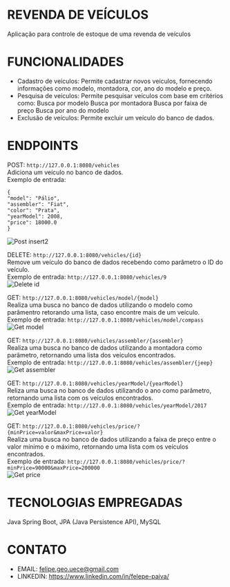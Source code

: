# REVENDA DE VEÍCULOS
Aplicação para controle de estoque de uma revenda de veículos 
# FUNCIONALIDADES
- Cadastro de veículos: Permite cadastrar novos veículos, fornecendo informações como modelo, montadora, cor, ano do modelo e preço.
- Pesquisa de veículos: Permite pesquisar veículos com base em critérios como:
      Busca por modelo
      Busca por montadora
      Busca por faixa de preço
      Busca por ano do modelo
- Exclusão de veículos: Permite excluir um veículo do banco de dados.
# ENDPOINTS
POST: `http://127.0.0.1:8080/vehicles`<br>
Adiciona um veículo no banco de dados. <br>
Exemplo de entrada: 
```
{
"model": "Pálio",
"assembler": "Fiat",
"color": "Prata",
"yearModel": 2008,
"price": 18000.0
}
```
![Post insert2](https://github.com/FelepePaiva/revenda-jpa/assets/99683278/c4a71f8b-069e-426c-8fe9-ae9fe97dedb5)<br>

DELETE: `http://127.0.0.1:8080/vehicles/{id}`<br>
Remove um veículo do banco de dados recebendo como parâmetro o ID do veículo.<br>
Exemplo de entrada: `http://127.0.0.1:8080/vehicles/9`<br>
![Delete id](https://github.com/FelepePaiva/revenda-jpa/assets/99683278/6073ff3f-2a3d-4956-b2de-8a07b932007c)<br>


GET: `http://127.0.0.1:8080/vehicles/model/{model}`<br>
Realiza uma busca no banco de dados utilizando o modelo como parâmentro retorando uma lista, caso encontre mais de um veículo. <br>
Exemplo de entrada: `http://127.0.0.1:8080/vehicles/model/compass`<br>
![Get model](https://github.com/FelepePaiva/revenda-jpa/assets/99683278/e4ef840b-faec-4172-b897-68c69ab2c000) <br>

GET: `http://127.0.0.1:8080/vehicles/assembler/{assembler}` <br>
Realiza uma busca no banco de dados utilizando a montadora como parâmetro, retornando uma lista dos veículos encontrados.<br>
Exemplo de entrada: `http://127.0.0.1:8080/vehicles/assembler/{jeep}`<br>
![Get assembler](https://github.com/FelepePaiva/revenda-jpa/assets/99683278/c66bf084-4fa6-446a-aa8f-09123db83f4b) <br>

GET: `http://127.0.0.1:8080/vehicles/yearModel/{yearModel}`<br>
Reliza uma busca no banco de dados utilizando o ano como parâmetro, retornando uma lista com os veículos encontrados.<br>
Exemplo de entrada: `http://127.0.0.1:8080/vehicles/yearModel/2017`<br>
![Get yearModel ](https://github.com/FelepePaiva/revenda-jpa/assets/99683278/c89a7b7d-b35c-4038-b7c5-eacddd1d52f5)<br>

GET: `http://127.0.0.1:8080/vehicles/price/?{minPrice=valor&maxPrice=valor}`<br>
Realiza uma busca no banco de dados utilizando a faixa de preço entre o valor mínimo e o máximo, retornando uma lista com os veículos encontrados. <br>
Exemplo de entrada: `http://127.0.0.1:8080/vehicles/price/?minPrice=90000&maxPrice=200000`<br>
![Get price](https://github.com/FelepePaiva/revenda-jpa/assets/99683278/d23d74cf-59a0-4245-a85f-78eb63aa4528)<br>




# TECNOLOGIAS EMPREGADAS
Java
Spring Boot,
JPA (Java Persistence API),
MySQL
# CONTATO
- EMAIL: felipe.geo.uece@gmail.com
- LINKEDIN: https://www.linkedin.com/in/felepe-paiva/
